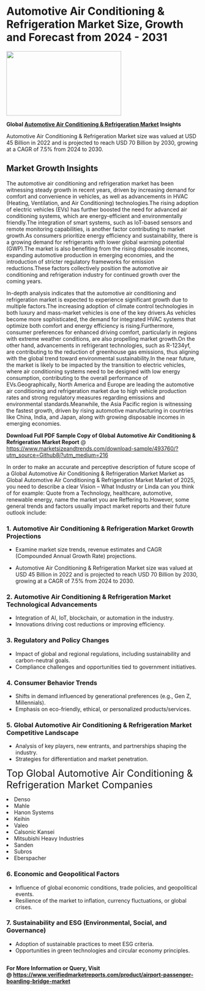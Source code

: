<H1>Automotive Air Conditioning & Refrigeration Market Size, Growth and Forecast from 2024 - 2031</H1><img class="aligncenter size-medium wp-image-584254" src="https://thirdeyenews.in/wp-content/uploads/2024/09/Global-Market-Research-300x168.jpeg" alt="" width="300" height="168" /><p><strong>Global&nbsp;<a href="https://www.marketsizeandtrends.com/download-sample/493760/?utm_source=Github8j?utm_medium=216">Automotive Air Conditioning & Refrigeration Market</a> Insights</strong></p><p>Automotive Air Conditioning & Refrigeration Market size was valued at USD 45 Billion in 2022 and is projected to reach USD 70 Billion by 2030, growing at a CAGR of 7.5% from 2024 to 2030.</p><p><h2>Market Growth Insights</h2> <p>The automotive air conditioning and refrigeration market has been witnessing steady growth in recent years, driven by increasing demand for comfort and convenience in vehicles, as well as advancements in HVAC (Heating, Ventilation, and Air Conditioning) technologies.The rising adoption of electric vehicles (EVs) has further boosted the need for advanced air conditioning systems, which are energy-efficient and environmentally friendly.The integration of smart systems, such as IoT-based sensors and remote monitoring capabilities, is another factor contributing to market growth.As consumers prioritize energy efficiency and sustainability, there is a growing demand for refrigerants with lower global warming potential (GWP).The market is also benefiting from the rising disposable incomes, expanding automotive production in emerging economies, and the introduction of stricter regulatory frameworks for emission reductions.These factors collectively position the automotive air conditioning and refrigeration industry for continued growth over the coming years.</p> <p>In-depth analysis indicates that the automotive air conditioning and refrigeration market is expected to experience significant growth due to multiple factors.The increasing adoption of climate control technologies in both luxury and mass-market vehicles is one of the key drivers.As vehicles become more sophisticated, the demand for integrated HVAC systems that optimize both comfort and energy efficiency is rising.Furthermore, consumer preferences for enhanced driving comfort, particularly in regions with extreme weather conditions, are also propelling market growth.On the other hand, advancements in refrigerant technologies, such as R-1234yf, are contributing to the reduction of greenhouse gas emissions, thus aligning with the global trend toward environmental sustainability.In the near future, the market is likely to be impacted by the transition to electric vehicles, where air conditioning systems need to be designed with low energy consumption, contributing to the overall performance of EVs.Geographically, North America and Europe are leading the automotive air conditioning and refrigeration market due to high vehicle production rates and strong regulatory measures regarding emissions and environmental standards.Meanwhile, the Asia Pacific region is witnessing the fastest growth, driven by rising automotive manufacturing in countries like China, India, and Japan, along with growing disposable incomes in emerging economies.</p> <p><span class=""><strong>Download Full PDF Sample Copy of Global Automotive Air Conditioning & Refrigeration Market Report</strong> @ <a href="https://www.marketsizeandtrends.com/download-sample/493760/?utm_source=Github8j?utm_medium=216" target="_blank">https://www.marketsizeandtrends.com/download-sample/493760/?utm_source=Github8j?utm_medium=216</a></span></p><p>In order to make an accurate and perceptive description of future scope of a Global&nbsp;Automotive Air Conditioning & Refrigeration Market Market as Global&nbsp;Automotive Air Conditioning & Refrigeration Market Market of 2025, you need to describe a clear Vision &ndash; What Industry or Linda can you think of for example: Quote from a Technology, healthcare, automotive, renewable energy, name the market you are Reffering to.However, some general trends and factors usually impact market reports and their future outlook include:</p><h3>1.&nbsp;<strong>Automotive Air Conditioning & Refrigeration Market Growth Projections</strong></h3><ul><li>Examine market size trends, revenue estimates and CAGR (Compounded Annual Growth Rate) projections.</li><li><p>Automotive Air Conditioning & Refrigeration Market size was valued at USD 45 Billion in 2022 and is projected to reach USD 70 Billion by 2030, growing at a CAGR of 7.5% from 2024 to 2030.</p></li></ul><h3>2.&nbsp;<strong>Automotive Air Conditioning & Refrigeration Market Technological Advancements</strong></h3><ul><li>Integration of AI, IoT, blockchain, or automation in the industry.</li><li>Innovations driving cost reductions or improving efficiency.</li></ul><h3>3.&nbsp;<strong>Regulatory and Policy Changes</strong></h3><ul><li>Impact of global and regional regulations, including sustainability and carbon-neutral goals.</li><li>Compliance challenges and opportunities tied to government initiatives.</li></ul><h3>4.&nbsp;<strong>Consumer Behavior Trends</strong></h3><ul><li>Shifts in demand influenced by generational preferences (e.g., Gen Z, Millennials).</li><li>Emphasis on eco-friendly, ethical, or personalized products/services.</li></ul><h3>5.&nbsp;<strong>Global Automotive Air Conditioning & Refrigeration Market Competitive Landscape</strong></h3><ul><li>Analysis of key players, new entrants, and partnerships shaping the industry.</li><li>Strategies for differentiation and market penetration.</li></ul><p data-pm-slice="1 1 []"><span style="color: inherit; font-family: inherit; font-size: 25px;">Top Global Automotive Air Conditioning & Refrigeration Market Companies</span></p><div class="" data-test-id=""><p><li>Denso</li><li> Mahle</li><li> Hanon Systems</li><li> Keihin</li><li> Valeo</li><li> Calsonic Kansei</li><li> Mitsubishi Heavy Industries</li><li> Sanden</li><li> Subros</li><li> Eberspacher</li></p></div><h3>6.&nbsp;<strong>Economic and Geopolitical Factors</strong></h3><ul><li>Influence of global economic conditions, trade policies, and geopolitical events.</li><li>Resilience of the market to inflation, currency fluctuations, or global crises.</li></ul><h3>7.&nbsp;<strong>Sustainability and ESG (Environmental, Social, and Governance)</strong></h3><ul><li>Adoption of sustainable practices to meet ESG criteria.</li><li>Opportunities in green technologies and circular economy principles.</li></ul><h2><strong style="font-size: 14px;">For More Information or Query, Visit @&nbsp;</strong><a style="background-color: #ffffff; font-size: 14px;" href="https://www.marketsizeandtrends.com/report/automotive-air-conditioning-refrigeration-market/" target="_blank">https://www.verifiedmarketreports.com/product/airport-passenger-boarding-bridge-market</a></h2>